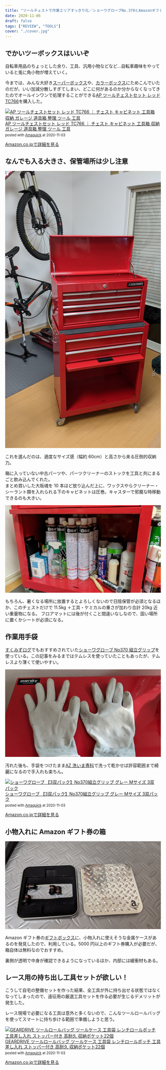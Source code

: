 ```yaml
---
title: "ツールチェストで作業エリアすっきり化／ショーワグローブNo.370とAmazonギフトボックス"
date: 2020-11-06
draft: false
tags: ["REVIEW", "TOOLS"]
cover: "./cover.jpg"
---
```


## でかいツーボックスはいいぞ

自転車用品のちょっとした余り、工具、汎用小物などなど…自転車趣味をやっていると兎に角小物が増えていく。

今までは、みんな大好き[スーパーボックス](https://amzn.to/3624bDB)や、[カラーボックス](https://amzn.to/38duDwu)にためこんでいたのだが、いい加減分散しすぎてしまい、どこに何があるのか分からなくなってきたのでオールインワンで処理することができる[AP ツールチェストセット レッド TC766](https://www.amazon.co.jp/dp/B072Z4JKLQ/?tag=gensobunya-22)を購入した。

<div class="amachazl-box" style="margin-bottom:0px;"><div class="amachazl-image" style="float:left;margin:0px 12px 1px 0px;"><a href="https://www.amazon.co.jp/dp/B072Z4JKLQ/?tag=gensobunya-22" name="amazonlink" rel="nofollow" target="_blank"><img src="https://m.media-amazon.com/images/I/31WZ0czuqZL._SL200_.jpg" alt="AP ツールチェストセット レッド TC766 ｜ チェスト キャビネット 工具箱 収納 ガレージ 道具箱 整理 ツール 工具" style="border: none;" /></a></div><div class="amachazl-info" style="line-height:120%; margin-bottom: 10px"><div class="amachazl-name" style="margin-bottom:10px;line-height:120%"><a href="https://www.amazon.co.jp/dp/B072Z4JKLQ/?tag=gensobunya-22" name="amachazllink" rel="nofollow" target="_blank">AP ツールチェストセット レッド TC766 ｜ チェスト キャビネット 工具箱 収納 ガレージ 道具箱 整理 ツール 工具</a><div class="amachazl-powered-date" style="font-size:80%;margin-top:5px;line-height:120%">posted with <a href="https://creazy.net/amazon_quick_affiliate/" title="AP ツールチェストセット レッド TC766 ｜ チェスト キャビネット 工具箱 収納 ガレージ 道具箱 整理 ツール 工具" rel="nofollow" target="_blank">Amaquick</a> at 2020-11-03</div></div><div class="amachazl-sub-info" style="float: left;"><div class="amachazl-link" style="margin-top: 5px"><a href="https://www.amazon.co.jp/dp/B072Z4JKLQ/?tag=gensobunya-22" name="amachazllink" rel="nofollow" target="_blank">Amazon.co.jpで詳細を見る</a></div></div></div><div class="amachazl-footer" style="clear: left"></div></div>

## なんでも入る大きさ、保管場所は少し注意

![overview](./overview.jpg)

これを選んだのは、適度なサイズ感（幅約 60cm）と高さから来る圧倒的収納力。

箱に入っていない中古パーツや、パーツクリーナーのストックを工具と共にまるごと飲み込んでくれた。\
まとめ買いした大阪魂を 10 本ほど放り込んだ上に、ワックスやらクリーナー・シーラント類を入れられる下のキャビネットは圧巻。キャスターで邪魔な時移動できるのも大きい。

![Danger!](stock.jpg)

もちろん、暑くなる場所に放置するとよろしくないので日陰保管が必須となるほか、このチェストだけで 11.5kg ＋工具・ケミカルの重さが加わり合計 20kg 近い重量物になる。
フロアマットには後が付くこと間違いなしなので、固い場所に置くかシートが必須になる。

## 作業用手袋

[すくみずログ](https://skmzlog.com/2020/08/24/%e3%82%b7%e3%83%a7%e3%83%bc%e3%83%af%e3%82%b0%e3%83%ad%e3%83%bc%e3%83%96%e3%80%80%e7%b5%84%e7%ab%8b%e3%82%b0%e3%83%aa%e3%83%83%e3%83%97/)でもおすすめされていた[ショーワグローブ No370 組立グリップ](https://www.amazon.co.jp/dp/B007OYQXQ0/?tag=gensobunya-22)を使っている。この記事をみるまではテムレスを使っていたこともあったが、テムレスより薄くて使いやすい。

![手洗い後](./washed.jpg)

汚れた後も、手袋をつけたまま[AZ 洗いま専科](https://amzn.to/386Xt1y)で洗って乾かせば許容範囲まで綺麗になるので手入れも楽ちん。

<div class="amachazl-box" style="margin-bottom:0px;"><div class="amachazl-image" style="float:left;margin:0px 12px 1px 0px;"><a href="https://www.amazon.co.jp/dp/B007OYQXQ0/?tag=gensobunya-22" name="amazonlink" rel="nofollow" target="_blank"><img src="https://m.media-amazon.com/images/I/51W8MXkGb8L._SL200_.jpg" alt="ショーワグローブ 【3双パック】No370組立グリップ グレー Mサイズ 3双パック" style="border: none;" /></a></div><div class="amachazl-info" style="line-height:120%; margin-bottom: 10px"><div class="amachazl-name" style="margin-bottom:10px;line-height:120%"><a href="https://www.amazon.co.jp/dp/B007OYQXQ0/?tag=gensobunya-22" name="amachazllink" rel="nofollow" target="_blank">ショーワグローブ 【3双パック】No370組立グリップ グレー Mサイズ 3双パック</a><div class="amachazl-powered-date" style="font-size:80%;margin-top:5px;line-height:120%">posted with <a href="https://creazy.net/amazon_quick_affiliate/" title="ショーワグローブ 【3双パック】No370組立グリップ グレー Mサイズ 3双パック" rel="nofollow" target="_blank">Amaquick</a> at 2020-11-03</div></div><div class="amachazl-sub-info" style="float: left;"><div class="amachazl-link" style="margin-top: 5px"><a href="https://www.amazon.co.jp/dp/B007OYQXQ0/?tag=gensobunya-22" name="amachazllink" rel="nofollow" target="_blank">Amazon.co.jpで詳細を見る</a></div></div></div><div class="amachazl-footer" style="clear: left"></div></div>

## 小物入れに Amazon ギフト券の箱

![Giftbox_metal](./amazon_giftcard_box.jpg)

Amazon ギフト券の[ギフトボックス](https://www.amazon.co.jp/dp/B07RW4G3MF/)に、小物入れに使えそうな金属ケースがあるのを発見したので、利用している。5000 円以上のギフト券購入が必要だが、箱自体は無料なのでおすすめ。

裏側が透明で中身が確認できるようになっているほか、内部には緩衝材もある。

## レース用の持ち出し工具セットが欲しい！

こうして自宅の整備セットを作った結果、全工具が外に持ち出せる状態ではなくなってしまったので、遠征用の厳選工具セットを作る必要が生じるデメリットが発生した。

レース現場で必要になる工具は意外と多くないので、こんなツールロールバッグを使ってスマートに持ち歩ける範囲で準備しようと思う。

<div class="amachazl-box" style="margin-bottom:0px;"><div class="amachazl-image" style="float:left;margin:0px 12px 1px 0px;"><a href="https://www.amazon.co.jp/dp/B088FLH935/?tag=gensobunya-22" name="amazonlink" rel="nofollow" target="_blank"><img src="https://m.media-amazon.com/images/I/512FsqokzhL._SL200_.jpg" alt="GEARDRIVE ツールロールバッグ ツールケース 工具袋 レンチロールポッチ 工具差し入れ ストッパー付き 高耐久 収納ポケット22個" style="border: none;" /></a></div><div class="amachazl-info" style="line-height:120%; margin-bottom: 10px"><div class="amachazl-name" style="margin-bottom:10px;line-height:120%"><a href="https://www.amazon.co.jp/dp/B088FLH935/?tag=gensobunya-22" name="amachazllink" rel="nofollow" target="_blank">GEARDRIVE ツールロールバッグ ツールケース 工具袋 レンチロールポッチ 工具差し入れ ストッパー付き 高耐久 収納ポケット22個</a><div class="amachazl-powered-date" style="font-size:80%;margin-top:5px;line-height:120%">posted with <a href="https://creazy.net/amazon_quick_affiliate/" title="GEARDRIVE ツールロールバッグ ツールケース 工具袋 レンチロールポッチ 工具差し入れ ストッパー付き 高耐久 収納ポケット22個" rel="nofollow" target="_blank">Amaquick</a> at 2020-11-03</div></div><div class="amachazl-sub-info" style="float: left;"><div class="amachazl-link" style="margin-top: 5px"><a href="https://www.amazon.co.jp/dp/B088FLH935/?tag=gensobunya-22" name="amachazllink" rel="nofollow" target="_blank">Amazon.co.jpで詳細を見る</a></div></div></div><div class="amachazl-footer" style="clear: left"></div></div>
